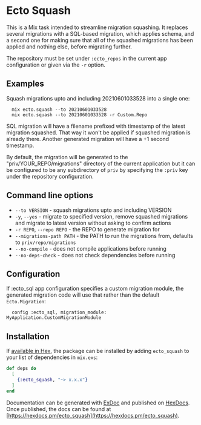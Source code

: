 # Ecto Squash

This is a Mix task intended to streamline migration squashing. It replaces
several migrations with a SQL-based migration, which applies schema, and
a second one for making sure that all of the squashed migrations has been
applied and nothing else, before migrating further.

The repository must be set under `:ecto_repos` in the
current app configuration or given via the `-r` option.

## Examples

Squash migrations upto and including 20210601033528 into a single one:

      mix ecto.squash --to 20210601033528
      mix ecto.squash --to 20210601033528 -r Custom.Repo

SQL migration will have a filename prefixed with timestamp of the latest
migration squashed. That way it won't be applied if squashed migration is
already there. Another generated migration will have a +1 second
timestamp.

By default, the migration will be generated to the
"priv/YOUR_REPO/migrations" directory of the current application
but it can be configured to be any subdirectory of `priv` by
specifying the `:priv` key under the repository configuration.

## Command line options

* `--to VERSION` - squash migrations upto and including VERSION
* `-y`, `--yes` - migrate to specified version, remove squashed migrations
and migrate to latest version without asking to confirm actions
* `-r REPO`, `--repo REPO` - the REPO to generate migration for
* `--migrations-path PATH` - the PATH to run the migrations from,
  defaults to `priv/repo/migrations`
* `--no-compile` - does not compile applications before running
* `--no-deps-check` - does not check dependencies before running

## Configuration

If :ecto_sql app configuration specifies a custom migration module,
the generated migration code will use that rather than the default
`Ecto.Migration`:

      config :ecto_sql, migration_module: MyApplication.CustomMigrationModule

## Installation

If [available in Hex](https://hex.pm/docs/publish), the package can be installed
by adding `ecto_squash` to your list of dependencies in `mix.exs`:

```elixir
def deps do
  [
    {:ecto_squash, "~> x.x.x"}
  ]
end
```

Documentation can be generated with [ExDoc](https://github.com/elixir-lang/ex_doc)
and published on [HexDocs](https://hexdocs.pm). Once published, the docs can
be found at [https://hexdocs.pm/ecto_squash](https://hexdocs.pm/ecto_squash).

